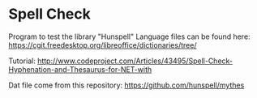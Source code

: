 # Spell Check

Program to test the library "Hunspell"
Language files can be found here: https://cgit.freedesktop.org/libreoffice/dictionaries/tree/

Tutorial: http://www.codeproject.com/Articles/43495/Spell-Check-Hyphenation-and-Thesaurus-for-NET-with

Dat file come from this repository: https://github.com/hunspell/mythes